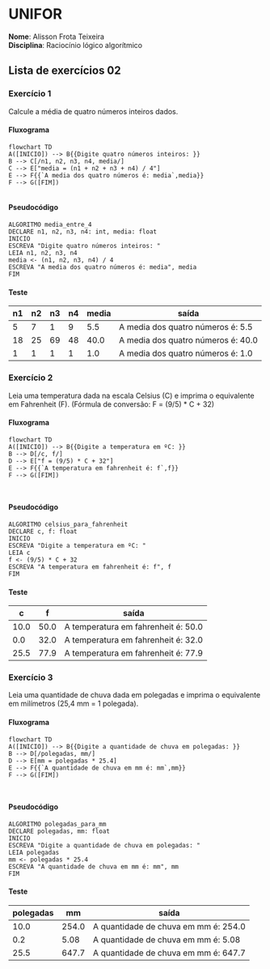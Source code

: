 # UNIFOR
**Nome**: Alisson Frota Teixeira <br>
**Disciplina**: Raciocínio lógico algorítmico

## Lista de exercícios 02

### Exercício 1
Calcule a média de quatro números inteiros dados.

#### Fluxograma

```mermaid
flowchart TD
A([INICIO]) --> B{{Digite quatro números inteiros: }} 
B --> C[/n1, n2, n3, n4, media/]
C --> E["media = (n1 + n2 + n3 + n4) / 4"]
E --> F{{`A media dos quatro números é: media`,media}}
F --> G([FIM])


```
#### Pseudocódigo
```
ALGORITMO media_entre_4
DECLARE n1, n2, n3, n4: int, media: float
INICIO
ESCREVA "Digite quatro números inteiros: "
LEIA n1, n2, n3, n4
media <- (n1, n2, n3, n4) / 4
ESCREVA "A media dos quatro números é: media", media
FIM
```

#### Teste
| n1 | n2 | n3 | n4 | media | saída |
| -- | -- | -- | -- | -- | -- |
| 5 | 7 | 1 | 9 | 5.5 | A media dos quatro números é: 5.5 | | 
| 18 | 25 | 69 | 48 | 40.0 | A media dos quatro números é: 40.0| |
| 1 | 1 | 1 | 1 | 1.0 | A media dos quatro números é: 1.0 || 

### Exercício 2
Leia uma temperatura dada na escala Celsius (C) e imprima o equivalente em Fahrenheit (F). (Fórmula de conversão: F = (9/5) * C + 32)

#### Fluxograma

```mermaid
flowchart TD
A([INICIO]) --> B{{Digite a temperatura em ºC: }}
B --> D[/c, f/]
D --> E["f = (9/5) * C + 32"]
E --> F{{`A temperatura em fahrenheit é: f`,f}}
F --> G([FIM]) 



```
#### Pseudocódigo
```
ALGORITMO celsius_para_fahrenheit
DECLARE c, f: float
INICIO
ESCREVA "Digite a temperatura em ºC: "
LEIA c
f <- (9/5) * C + 32
ESCREVA "A temperatura em fahrenheit é: f", f
FIM
```

#### Teste
| c | f | saída |
| -- | -- | -- | 
| 10.0 | 50.0 | A temperatura em fahrenheit é: 50.0 |
| 0.0 | 32.0 | A temperatura em fahrenheit é: 32.0 |
| 25.5 | 77.9 | A temperatura em fahrenheit é: 77.9 |

### Exercício 3
Leia uma quantidade de chuva dada em polegadas e imprima o equivalente em milímetros (25,4 mm = 1 polegada).

#### Fluxograma

```mermaid
flowchart TD
A([INICIO]) --> B{{Digite a quantidade de chuva em polegadas: }}
B --> D[/polegadas, mm/]
D --> E[mm = polegadas * 25.4]
E --> F{{`A quantidade de chuva em mm é: mm`,mm}}
F --> G([FIM]) 



```
#### Pseudocódigo
```
ALGORITMO polegadas_para_mm
DECLARE polegadas, mm: float
INICIO
ESCREVA "Digite a quantidade de chuva em polegadas: "
LEIA polegadas
mm <- polegadas * 25.4
ESCREVA "A quantidade de chuva em mm é: mm", mm
FIM
```

#### Teste
| polegadas | mm | saída |
| -- | -- | -- | 
| 10.0 | 254.0 | A quantidade de chuva em mm é: 254.0 |
| 0.2 | 5.08 | A quantidade de chuva em mm é: 5.08 |
| 25.5 | 647.7 | A quantidade de chuva em mm é: 647.7 |


